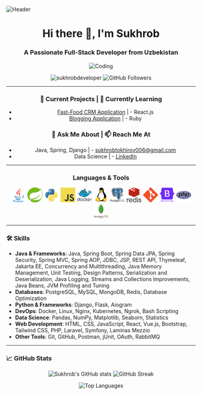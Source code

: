 ![Header](github-terminal-banner.png)
<h1 align="center">Hi there 👋, I'm Sukhrob</h1>
<h3 align="center">A Passionate Full-Stack Developer from Uzbekistan</h3>

<p align="center">
  <img align="center" alt="Coding" width="400" src="https://cdn.dribbble.com/users/1162077/screenshots/3848914/programmer.gif" />
</p>

<p align="center">
  <img src="https://komarev.com/ghpvc/?username=sukhrobdeveloper&label=Profile%20views&color=blue&style=flat-square" alt="sukhrobdeveloper" /> 
  <img src="https://img.shields.io/github/followers/sukhrobdeveloper?label=Followers&style=social" alt="GitHub Followers"/>
</p>

---

<div align="center">

  ### 🔭 Current Projects                               |                               🌱 Currently Learning
  - [Fast-Food CRM Application](https://github.com/sukhrobdeveloper/fast-food-crm-application)  |  - React.js
  - [Blogging Application](https://github.com/sukhrobdeveloper/blog-application)                 |  - Ruby

</div>

<div align="center">

  ### 💬 Ask Me About                                  |                               📫 Reach Me At
  - Java, Spring, Django                               |  - [sukhrobtokhirov006@gmail.com](mailto:sukhrobtokhirov006@gmail.com)
  - Data Science                                       |  - [LinkedIn](https://linkedin.com/in/sukhrob-tokhirov-b19525319)

</div>

---

<h3 align="center">Languages & Tools</h3>
<p align="center">
  <img src="https://raw.githubusercontent.com/devicons/devicon/master/icons/java/java-original.svg" alt="Java" width="40" height="40"/>
  <img src="https://raw.githubusercontent.com/devicons/devicon/master/icons/spring/spring-original.svg" alt="Spring" width="40" height="40"/>
  <img src="https://raw.githubusercontent.com/devicons/devicon/master/icons/python/python-original.svg" alt="Python" width="40" height="40"/>
  <img src="https://raw.githubusercontent.com/devicons/devicon/master/icons/javascript/javascript-original.svg" alt="JavaScript" width="40" height="40"/>
  <img src="https://raw.githubusercontent.com/devicons/devicon/master/icons/docker/docker-original-wordmark.svg" alt="Docker" width="40" height="40"/>
  <img src="https://raw.githubusercontent.com/devicons/devicon/master/icons/linux/linux-original.svg" alt="Linux" width="40" height="40"/>
  <img src="https://raw.githubusercontent.com/devicons/devicon/master/icons/postgresql/postgresql-original-wordmark.svg" alt="PostgreSQL" width="40" height="40"/>
  <img src="https://raw.githubusercontent.com/devicons/devicon/master/icons/redis/redis-original-wordmark.svg" alt="Redis" width="40" height="40"/>
  <img src="https://raw.githubusercontent.com/devicons/devicon/master/icons/git/git-original.svg" alt="Git" width="40" height="40"/>
  <img src="https://raw.githubusercontent.com/devicons/devicon/master/icons/bootstrap/bootstrap-plain-wordmark.svg" alt="Bootstrap" width="40" height="40"/>
  <img src="https://raw.githubusercontent.com/devicons/devicon/master/icons/php/php-original.svg" alt="PHP" width="40" height="40"/>
  <img src="https://raw.githubusercontent.com/devicons/devicon/master/icons/mongodb/mongodb-original-wordmark.svg" alt="MongoDB" width="40" height="40"/>
</p>

---

### 🛠️ Skills

- **Java & Frameworks**: Java, Spring Boot, Spring Data JPA, Spring Security, Spring MVC, Spring AOP, JDBC, JSP, REST API, Thymeleaf, Jakarta EE, Concurrency and Multithreading, Java Memory Management, Unit Testing, Design Patterns, Serialization and Deserialization, Java Logging, Streams and Collections Improvements, Java Beans, JVM Profiling and Tuning
- **Databases**: PostgreSQL, MySQL, MongoDB, Redis, Database Optimization
- **Python & Frameworks**: Django, Flask, Aiogram
- **DevOps**: Docker, Linux, Nginx, Kubernetes, Ngrok, Bash Scripting
- **Data Science**: Pandas, NumPy, Matplotlib, Seaborn, Statistics
- **Web Development**: HTML, CSS, JavaScript, React, Vue.js, Bootstrap, Tailwind CSS, PHP, Laravel, Symfony, Laminas Mezzio
- **Other Tools**: Git, GitHub, Postman, jUnit, OAuth, RabbitMQ

---

### 📈 GitHub Stats

<p align="center">
  <img src="https://github-readme-stats.vercel.app/api?username=sukhrobdeveloper&show_icons=true&theme=radical" alt="Sukhrob's GitHub stats" />
  <img src="https://github-readme-streak-stats.herokuapp.com/?user=sukhrobdeveloper&theme=radical" alt="GitHub Streak" />
</p>

<p align="center">
  <img src="https://github-readme-stats.vercel.app/api/top-langs/?username=sukhrobdeveloper&layout=compact&theme=radical" alt="Top Languages" />
</p>
